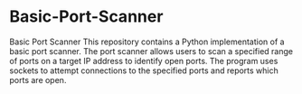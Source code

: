 # Basic-Port-Scanner
Basic Port Scanner  This repository contains a Python implementation of a basic port scanner. The port scanner allows users to scan a specified range of ports on a target IP address to identify open ports. The program uses sockets to attempt connections to the specified ports and reports which ports are open.
